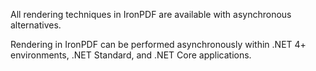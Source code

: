 All rendering techniques in IronPDF are available with asynchronous alternatives.

Rendering in IronPDF can be performed asynchronously within .NET 4+ environments, .NET Standard, and .NET Core applications.